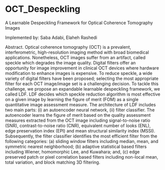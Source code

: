 # OCT_Despeckling
A Learnable Despeckling Framework for Optical Coherence Tomography Images

Implemented by: Saba Adabi, Elaheh Rashedi

Abstract. Optical coherence tomography (OCT) is a prevalent, interferometric, high-resolution imaging method with broad biomedical applications. Nonetheless, OCT images suffer from an artifact, called speckle which degrades the image quality. Digital filters offer an opportunity for image improvement in clinical OCT devices where hardware modification to enhance images is expensive. To reduce speckle, a wide variety of digital filters have been proposed; selecting the most appropriate filter for each OCT image/image set is a challenging decision. To tackle this challenge, we propose an expandable learnable despeckling framework, we called LDF. LDF decides which speckle reduction algorithm is most effective on a given image by learning the figure of merit (FOM) as a single quantitative image assessment measure. The architecture of LDF includes two main parts: (i) an autoencoder neural network, (ii) filter classifier. The autoencoder learns the figure of merit based on the quality assessment measures extracted from the OCT image including signal-to-noise ratio (SNR), contrast-to-noise ratio (CNR), equivalent number of looks (ENL), edge preservation index (EPI) and mean structural similarity index (MSSI). Subsequently, the filter classifier identifies the most efficient filter from the following categories: (a) sliding window filters including median, mean, and symmetric nearest neighborhood; (b) adaptive statistical based filters including Wiener, homomorphic Lee, and Kuwahara; and, (c) edge preserved patch or pixel correlation based filters including non-local mean, total variation, and block matching 3D filtering.
